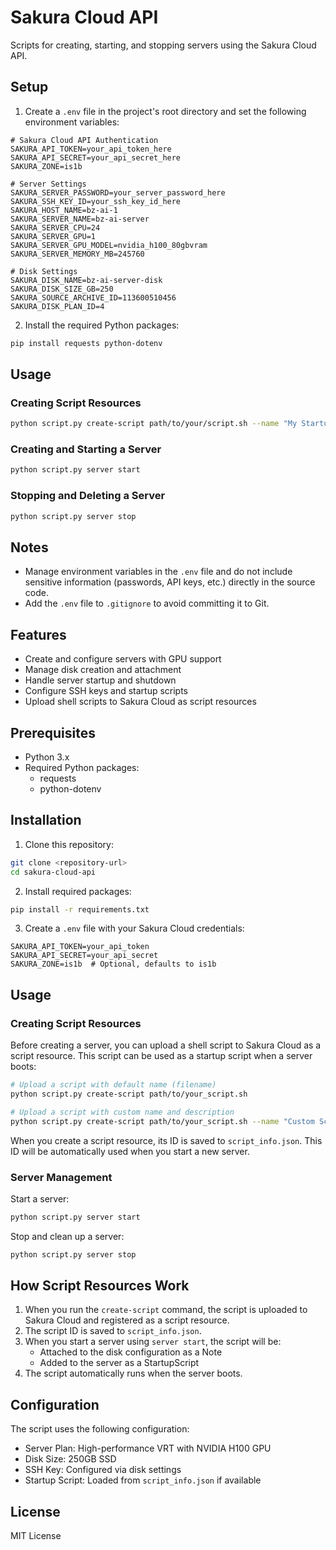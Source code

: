 # Sakura Cloud API

Scripts for creating, starting, and stopping servers using the Sakura Cloud API.

## Setup

1. Create a `.env` file in the project's root directory and set the following environment variables:

```
# Sakura Cloud API Authentication
SAKURA_API_TOKEN=your_api_token_here
SAKURA_API_SECRET=your_api_secret_here
SAKURA_ZONE=is1b

# Server Settings
SAKURA_SERVER_PASSWORD=your_server_password_here
SAKURA_SSH_KEY_ID=your_ssh_key_id_here
SAKURA_HOST_NAME=bz-ai-1
SAKURA_SERVER_NAME=bz-ai-server
SAKURA_SERVER_CPU=24
SAKURA_SERVER_GPU=1
SAKURA_SERVER_GPU_MODEL=nvidia_h100_80gbvram
SAKURA_SERVER_MEMORY_MB=245760

# Disk Settings
SAKURA_DISK_NAME=bz-ai-server-disk
SAKURA_DISK_SIZE_GB=250
SAKURA_SOURCE_ARCHIVE_ID=113600510456
SAKURA_DISK_PLAN_ID=4
```

2. Install the required Python packages:

```bash
pip install requests python-dotenv
```

## Usage

### Creating Script Resources

```bash
python script.py create-script path/to/your/script.sh --name "My Startup Script" --description "Description"
```

### Creating and Starting a Server

```bash
python script.py server start
```

### Stopping and Deleting a Server

```bash
python script.py server stop
```

## Notes

- Manage environment variables in the `.env` file and do not include sensitive information (passwords, API keys, etc.) directly in the source code.
- Add the `.env` file to `.gitignore` to avoid committing it to Git.

## Features

- Create and configure servers with GPU support
- Manage disk creation and attachment
- Handle server startup and shutdown
- Configure SSH keys and startup scripts
- Upload shell scripts to Sakura Cloud as script resources

## Prerequisites

- Python 3.x
- Required Python packages:
  - requests
  - python-dotenv

## Installation

1. Clone this repository:
```bash
git clone <repository-url>
cd sakura-cloud-api
```

2. Install required packages:
```bash
pip install -r requirements.txt
```

3. Create a `.env` file with your Sakura Cloud credentials:
```
SAKURA_API_TOKEN=your_api_token
SAKURA_API_SECRET=your_api_secret
SAKURA_ZONE=is1b  # Optional, defaults to is1b
```

## Usage

### Creating Script Resources

Before creating a server, you can upload a shell script to Sakura Cloud as a script resource. This script can be used as a startup script when a server boots:

```bash
# Upload a script with default name (filename)
python script.py create-script path/to/your_script.sh

# Upload a script with custom name and description
python script.py create-script path/to/your_script.sh --name "Custom Script Name" --description "Script description"
```

When you create a script resource, its ID is saved to `script_info.json`. This ID will be automatically used when you start a new server.

### Server Management

Start a server:
```bash
python script.py server start
```

Stop and clean up a server:
```bash
python script.py server stop
```

## How Script Resources Work

1. When you run the `create-script` command, the script is uploaded to Sakura Cloud and registered as a script resource.
2. The script ID is saved to `script_info.json`.
3. When you start a server using `server start`, the script will be:
   - Attached to the disk configuration as a Note
   - Added to the server as a StartupScript
4. The script automatically runs when the server boots.

## Configuration

The script uses the following configuration:

- Server Plan: High-performance VRT with NVIDIA H100 GPU
- Disk Size: 250GB SSD
- SSH Key: Configured via disk settings
- Startup Script: Loaded from `script_info.json` if available

## License

MIT License